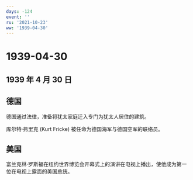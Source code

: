 ```yaml
---
days: -124
event: ''
ru: '2021-10-23'
ww: '1939-04-30'
---
```


# 1939-04-30

## 1939 年 4 月 30 日

## 德国

德国通过法律，准备将犹太家庭迁入专门为犹太人居住的建筑。

库尔特·弗里克 (Kurt Fricke) 被任命为德国海军与德国空军的联络员。

## 美国

富兰克林·罗斯福在纽约世界博览会开幕式上的演讲在电视上播出，使他成为第一位在电视上露面的美国总统。